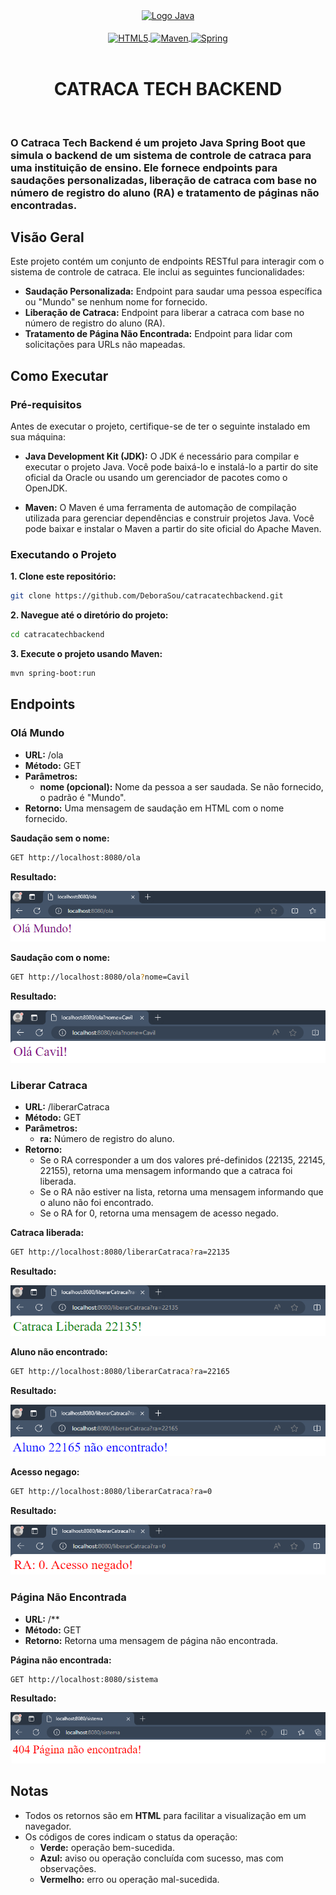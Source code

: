 <div align="center" style="display: inline_block;">
    <a href="https://www.oracle.com/java/technologies/javase-documentation.html" title="Documentação Java SE" target="_blank" rel='noopener noreferrer'>
        <img src="https://cdn.jsdelivr.net/gh/devicons/devicon@latest/icons/java/java-original-wordmark.svg" width="250" alt="Logo Java" />
    </a>
</div><br />

<div align="center" style="display: inline_block;">
    <a href="https://developer.mozilla.org/pt-BR/docs/Web/HTML/Element" title="HTML | MDN" target="_blank" rel='noopener noreferrer'>
        <img align="center" alt="HTML5" width="70" src="https://cdn.jsdelivr.net/gh/devicons/devicon@latest/icons/html5/html5-original-wordmark.svg" />
    </a>
    <a href="https://maven.apache.org/" title="site oficial do Apache Maven" target="_blank" rel='noopener noreferrer'>
        <img align="center" alt="Maven" title="Maven" width="70" src="https://cdn.jsdelivr.net/gh/devicons/devicon@latest/icons/maven/maven-original.svg" />
    </a>
    <a href="https://spring.io/" title="Site oficial do Spring" target="_blank" rel='noopener noreferrer'>
        <img align="center" alt="Spring" title="Spring" width="60" src="https://cdn.jsdelivr.net/gh/devicons/devicon@latest/icons/spring/spring-original.svg" />
    </a>
</div><br />

<div align="center">
<h1>CATRACA TECH BACKEND</h1>
</div><br />

### O Catraca Tech Backend é um projeto Java Spring Boot que simula o backend de um sistema de controle de catraca para uma instituição de ensino. Ele fornece endpoints para saudações personalizadas, liberação de catraca com base no número de registro do aluno (RA) e tratamento de páginas não encontradas.

## Visão Geral

Este projeto contém um conjunto de endpoints RESTful para interagir com o sistema de controle de catraca. Ele inclui as seguintes funcionalidades:

- **Saudação Personalizada:** Endpoint para saudar uma pessoa específica ou "Mundo" se nenhum nome for fornecido.
- **Liberação de Catraca:** Endpoint para liberar a catraca com base no número de registro do aluno (RA).
- **Tratamento de Página Não Encontrada:** Endpoint para lidar com solicitações para URLs não mapeadas.

## Como Executar

### Pré-requisitos

Antes de executar o projeto, certifique-se de ter o seguinte instalado em sua máquina:

- **Java Development Kit (JDK):** O JDK é necessário para compilar e executar o projeto Java. Você pode baixá-lo e instalá-lo a partir do site oficial da Oracle ou usando um gerenciador de pacotes como o OpenJDK.

- **Maven:** O Maven é uma ferramenta de automação de compilação utilizada para gerenciar dependências e construir projetos Java. Você pode baixar e instalar o Maven a partir do site oficial do Apache Maven.

### Executando o Projeto

**1. Clone este repositório:**
```bash
git clone https://github.com/DeboraSou/catracatechbackend.git
```

**2. Navegue até o diretório do projeto:**
```bash
cd catracatechbackend
```

**3. Execute o projeto usando Maven:**
```bash
mvn spring-boot:run
```

## Endpoints

### Olá Mundo

- **URL:** /ola
- **Método:** GET
- **Parâmetros:**
  - **nome (opcional):** Nome da pessoa a ser saudada. Se não fornecido, o padrão é "Mundo".
- **Retorno:** Uma mensagem de saudação em HTML com o nome fornecido.

**Saudação sem o nome:**
```bash
GET http://localhost:8080/ola
```

**Resultado:**

![Endpoint](/src/public/ola.png)

**Saudação com o nome:**
```bash
GET http://localhost:8080/ola?nome=Cavil
```

**Resultado:**

![Endpoint](/src/public/ola-Cavil.png)

### Liberar Catraca

- **URL:** /liberarCatraca
- **Método:** GET
- **Parâmetros:**
    - **ra:** Número de registro do aluno.
- **Retorno:**
    - Se o RA corresponder a um dos valores pré-definidos (22135, 22145, 22155), retorna uma mensagem informando que a catraca foi liberada.
    - Se o RA não estiver na lista, retorna uma mensagem informando que o aluno não foi encontrado.
    - Se o RA for 0, retorna uma mensagem de acesso negado.

**Catraca liberada:**
```bash
GET http://localhost:8080/liberarCatraca?ra=22135
```

**Resultado:**

![Endpoint](/src/public/liberada.png)

**Aluno não encontrado:**
```bash
GET http://localhost:8080/liberarCatraca?ra=22165
```

**Resultado:**

![Endpoint](/src/public/nao-encontrado.png)

**Acesso negago:**
```bash
GET http://localhost:8080/liberarCatraca?ra=0
```

**Resultado:**

![Endpoint](/src/public/negado.png)

### Página Não Encontrada

- **URL:** /**
- **Método:** GET
- **Retorno:** Retorna uma mensagem de página não encontrada.

**Página não encontrada:**
```bash
GET http://localhost:8080/sistema
```

**Resultado:**

![Endpoint](/src/public/404.png)

## Notas

- Todos os retornos são em **HTML** para facilitar a visualização em um navegador.
- Os códigos de cores indicam o status da operação:
    - **Verde:** operação bem-sucedida.
    - **Azul:** aviso ou operação concluída com sucesso, mas com observações.
    - **Vermelho:** erro ou operação mal-sucedida.
